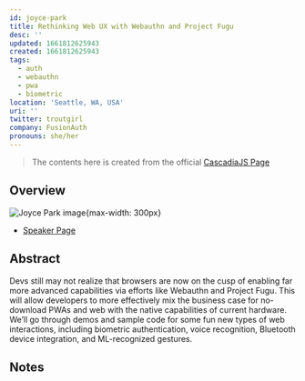 ```yaml
---
id: joyce-park
title: Rethinking Web UX with Webauthn and Project Fugu
desc: ''
updated: 1661812625943
created: 1661812625943
tags:
  - auth
  - webauthn
  - pwa
  - biometric
location: 'Seattle, WA, USA'
uri: ''
twitter: troutgirl
company: FusionAuth
pronouns: she/her
---
```

> The contents here is created from the official [CascadiaJS Page](https://2022.cascadiajs.com/speakers/joyce-park)

## Overview

![Joyce Park image](https://create-4jr.begin.app/_static/2022/joyce-park.jpg){max-width: 300px}
- [Speaker Page](https://2022.cascadiajs.com/speakers/joyce-park)

## Abstract

Devs still may not realize that browsers are now on the cusp of enabling far more advanced capabilities via efforts like Webauthn and Project Fugu. This will allow developers to more effectively mix the business case for no-download PWAs and web with the native capabilities of current hardware. We’ll go through demos and sample code for some fun new types of web interactions, including biometric authentication, voice recognition, Bluetooth device integration, and ML-recognized gestures.

## Notes